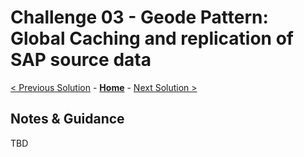 # Challenge 03 - Geode Pattern: Global Caching and replication of SAP source data

[< Previous Solution](./Solution-02.md) - **[Home](./README.md)** - [Next Solution >](./Solution-04.md)

## Notes & Guidance
TBD